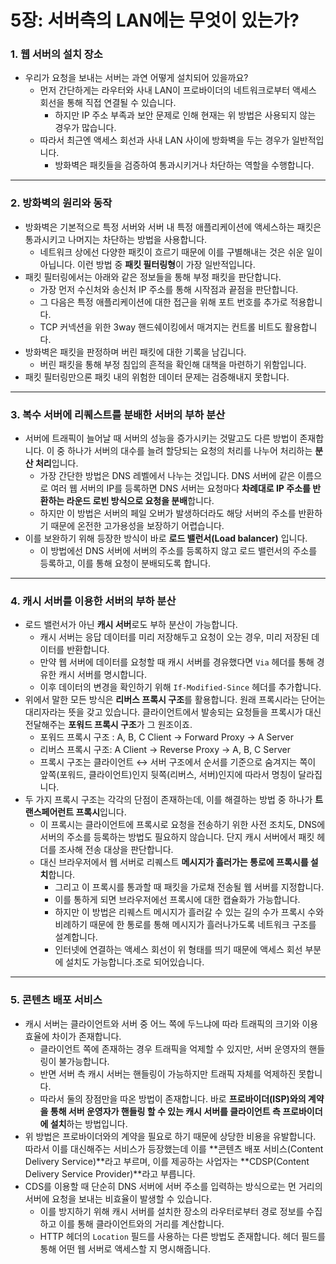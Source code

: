 # 5장: 서버측의 LAN에는 무엇이 있는가?

### 1. 웹 서버의 설치 장소

- 우리가 요청을 보내는 서버는 과연 어떻게 설치되어 있을까요?
    - 먼저 간단하게는 라우터와 사내 LAN이 프로바이더의 네트워크로부터 액세스 회선을 통해 직접 연결될 수 있습니다.
        - 하지만 IP 주소 부족과 보안 문제로 인해 현재는 위 방법은 사용되지 않는 경우가 많습니다.
    - 따라서 최근엔 액세스 회선과 사내 LAN 사이에 방화벽을 두는 경우가 일반적입니다.
        - 방화벽은 패킷들을 검증하여 통과시키거나 차단하는 역할을 수행합니다.

---

### 2. 방화벽의 원리와 동작

- 방화벽은 기본적으로 특정 서버와 서버 내 특정 애플리케이션에 액세스하는 패킷은 통과시키고 나머지는 차단하는 방법을 사용합니다.
    - 네트워크 상에선 다양한 패킷이 흐르기 때문에 이를 구별해내는 것은 쉬운 일이 아닙니다. 이런 방법 중 **패킷 필터링형**이 가장 일반적입니다.
- 패킷 필터링에서는 아래와 같은 정보들을 통해 부정 패킷을 판단합니다.
    - 가장 먼저 수신처와 송신처 IP 주소를 통해 시작점과 끝점을 판단합니다.
    - 그 다음은 특정 애플리케이션에 대한 접근을 위해 포트 번호를 추가로 적용합니다.
    - TCP 커넥션을 위한 3way 핸드쉐이킹에서 매겨지는 컨트롤 비트도 활용합니다.
- 방화벽은 패킷을 판정하며 버린 패킷에 대한 기록을 남깁니다.
    - 버린 패킷을 통해 부정 침입의 흔적을 확인해 대책을 마련하기 위함입니다.
- 패킷 필터링만으론 패킷 내의 위험한 데이터 문제는 검증해내지 못합니다.

---

### 3. 복수 서버에 리퀘스트를 분배한 서버의 부하 분산

- 서버에 트래픽이 늘어날 때 서버의 성능을 증가시키는 것말고도 다른 방법이 존재합니다. 이 중 하나가 서버의 대수를 늘려 할당되는 요청의 처리를 나누어 처리하는 **분산 처리**입니다.
    - 가장 간단한 방법은 DNS 레벨에서 나누는 것입니다. DNS 서버에 같은 이름으로 여러 웹 서버의 IP를 등록하면 DNS 서버는 요청마다 **차례대로 IP 주소를 반환하는 라운드 로빈 방식으로 요청을 분배**합니다.
    - 하지만 이 방법은 서버의 페일 오버가 발생하더라도 해당 서버의 주소를 반환하기 때문에 온전한 고가용성을 보장하기 어렵습니다.
- 이를 보완하기 위해 등장한 방식이 바로 **로드 밸런서(Load balancer)** 입니다.
    - 이 방법에선 DNS 서버에 서버의 주소를 등록하지 않고 로드 밸런서의 주소를 등록하고, 이를 통해 요청이 분배되도록 합니다.

---

### 4. 캐시 서버를 이용한 서버의 부하 분산

- 로드 밸런서가 아닌 **캐시 서버**로도 부하 분산이 가능합니다.
    - 캐시 서버는 응답 데이터를 미리 저장해두고 요청이 오는 경우, 미리 저장된 데이터를 반환합니다.
    - 만약 웹 서버에 데이터를 요청할 때 캐시 서버를 경유했다면 `Via` 헤더를 통해 경유한 캐시 서버를 명시합니다.
    - 이후 데이터의 변경을 확인하기 위해 `If-Modified-Since` 헤더를 추가합니다.
- 위에서 말한 모든 방식은 **리버스 프록시 구조**를 활용합니다. 원래 프록시라는 단어는 대리자라는 뜻을 갖고 있습니다. 클라이언트에서 발송되는 요청들을 프록시가 대신 전달해주는 **포워드 프록시 구조**가 그 원조이죠.
    - 포워드 프록시 구조 : A, B, C Client → Forward Proxy → A Server
    - 리버스 프록시 구조: A Client → Reverse Proxy → A, B, C Server
    - 프록시 구조는 클라이언트 ↔ 서버 구조에서 순서를 기준으로 숨겨지는 쪽이 앞쪽(포워드, 클라이언트)인지 뒷쪽(리버스, 서버)인지에 따라서 명칭이 달라집니다.
- 두 가지 프록시 구조는 각각의 단점이 존재하는데, 이를 해결하는 방법 중 하나가 **트랜스페어런트 프록시**입니다.
    - 이 프록시는 클라이언트에 프록시로 요청을 전송하기 위한 사전 조치도, DNS에 서버의 주소를 등록하는 방법도 필요하지 않습니다. 단지 캐시 서버에서 패킷 헤더를 조사해 전송 대상을 판단합니다.
    - 대신 브라우저에서 웹 서버로 리퀘스트 **메시지가 흘러가는 통로에 프록시를 설치**합니다.
        - 그리고 이 프록시를 통과할 때 패킷을 가로채 전송될 웹 서버를 지정합니다.
        - 이를 통하게 되면 브라우저에선 프록시에 대한 캡슐화가 가능합니다.
        - 하지만 이 방법은 리퀘스트 메시지가 흘러갈 수 있는 길의 수가 프록시 수와 비례하기 때문에 한 통로를 통해 메시지가 흘러나가도록 네트워크 구조를 설계합니다.
        - 인터넷에 연결하는 액세스 회선이 위 형태를 띄기 때문에 액세스 회선 부분에 설치도 가능합니다.조로 되어있습니다.

---

### 5. 콘텐츠 배포 서비스

- 캐시 서버는 클라이언트와 서버 중 어느 쪽에 두느냐에 따라 트래픽의 크기와 이용 효율에 차이가 존재합니다.
    - 클라이언트 쪽에 존재하는 경우 트래픽을 억제할 수 있지만, 서버 운영자의 핸들링이 불가능합니다.
    - 반면 서버 측 캐시 서버는 핸들링이 가능하지만 트래픽 자체를 억제하진 못합니다.
    - 따라서 둘의 장점만을 따온 방법이 존재합니다. 바로 **프로바이더(ISP)와의 계약을 통해 서버 운영자가 핸들링 할 수 있는 캐시 서버를 클라이언트 측 프로바이더에 설치**하는 방법입니다.
- 위 방법은 프로바이더와의 계약을 필요로 하기 때문에 상당한 비용을 유발합니다. 따라서 이를 대신해주는 서비스가 등장했는데 이를 **콘텐츠 배포 서비스(Content Delivery Service)**라고 부르며, 이를 제공하는 사업자는 **CDSP(Content Delivery Service Provider)**라고 부릅니다.
- CDS를 이용할 때 단순히 DNS 서버에 서버 주소를 입력하는 방식으로는 먼 거리의 서버에 요청을 보내는 비효율이 발생할 수 있습니다.
    - 이를 방지하기 위해 캐시 서버를 설치한 장소의 라우터로부터 경로 정보를 수집하고 이를 통해 클라이언트와의 거리를 계산합니다.
    - HTTP 헤더의 `Location` 필드를 사용하는 다른 방법도 존재합니다. 헤더 필드를 통해 어떤 웹 서버로 액세스할 지 명시해줍니다.
